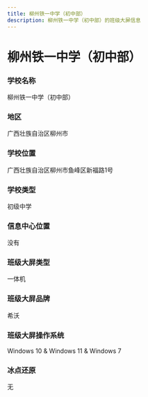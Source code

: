 ```yaml
---
title: 柳州铁一中学（初中部）
description: 柳州铁一中学（初中部）的班级大屏信息
---
```


# 柳州铁一中学（初中部）

### 学校名称

柳州铁一中学（初中部）

### 地区

广西壮族自治区柳州市

### 学校位置

广西壮族自治区柳州市鱼峰区新福路1号

### 学校类型

初级中学

### 信息中心位置

没有

### 班级大屏类型

一体机

### 班级大屏品牌

希沃


### 班级大屏操作系统

Windows 10 & Windows 11 & Windows 7

### 冰点还原

无
